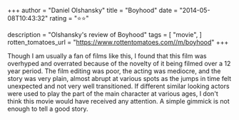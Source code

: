 +++
author = "Daniel Olshansky"
title = "Boyhood"
date = "2014-05-08T10:43:32"
rating = "⭐⭐"

description = "Olshansky's review of Boyhood"
tags = [
    "movie",
]
rotten_tomatoes_url = "https://www.rottentomatoes.com//m/boyhood"
+++

Though I am usually a fan of films like this, I found that this film was overhyped and overrated because of the novelty of it being filmed over a 12 year period. The film editing was poor, the acting was mediocre, and the story was very plain, almost abrupt at various spots as the jumps in time felt unexpected and not very well transitioned. If different similar looking actors were used to play the part of the main character at various ages, I don't think this movie would have received any attention. A simple gimmick is  not enough to tell a good story.
